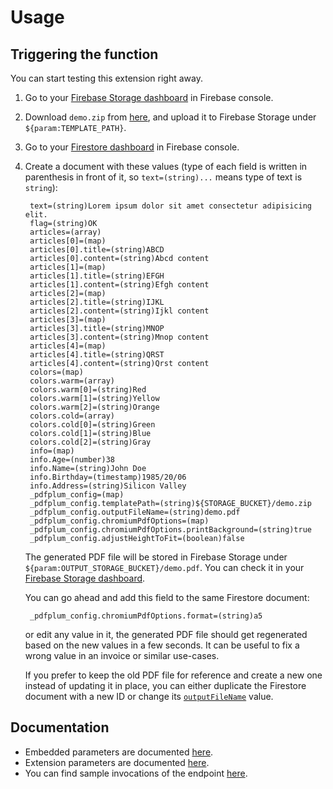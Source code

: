 # Usage

## Triggering the function

You can start testing this extension right away.

1. Go to your [Firebase Storage dashboard](https://console.firebase.google.com/project/${PROJECT_ID}/storage/${STORAGE_BUCKET}/files) in Firebase console.

1. Download `demo.zip` from [here](https://github.com/pdfplum/pdfplum/tree/main/template-samples), and upload it to Firebase Storage under `${param:TEMPLATE_PATH}`.

1. Go to your [Firestore dashboard](https://console.firebase.google.com/project/${PROJECT_ID}/firestore/data/~2F${param:FIRESTORE_COLLECTION}) in Firebase console.

1. Create a document with these values (type of each field is written in parenthesis in front of it, so `text=(string)...` means type of text is `string`):

   ```text
    text=(string)Lorem ipsum dolor sit amet consectetur adipisicing elit.
    flag=(string)OK
    articles=(array)
    articles[0]=(map)
    articles[0].title=(string)ABCD
    articles[0].content=(string)Abcd content
    articles[1]=(map)
    articles[1].title=(string)EFGH
    articles[1].content=(string)Efgh content
    articles[2]=(map)
    articles[2].title=(string)IJKL
    articles[2].content=(string)Ijkl content
    articles[3]=(map)
    articles[3].title=(string)MNOP
    articles[3].content=(string)Mnop content
    articles[4]=(map)
    articles[4].title=(string)QRST
    articles[4].content=(string)Qrst content
    colors=(map)
    colors.warm=(array)
    colors.warm[0]=(string)Red
    colors.warm[1]=(string)Yellow
    colors.warm[2]=(string)Orange
    colors.cold=(array)
    colors.cold[0]=(string)Green
    colors.cold[1]=(string)Blue
    colors.cold[2]=(string)Gray
    info=(map)
    info.Age=(number)38
    info.Name=(string)John Doe
    info.Birthday=(timestamp)1985/20/06
    info.Address=(string)Silicon Valley
    _pdfplum_config=(map)
    _pdfplum_config.templatePath=(string)${STORAGE_BUCKET}/demo.zip
    _pdfplum_config.outputFileName=(string)demo.pdf
    _pdfplum_config.chromiumPdfOptions=(map)
    _pdfplum_config.chromiumPdfOptions.printBackground=(string)true
    _pdfplum_config.adjustHeightToFit=(boolean)false
   ```

   The generated PDF file will be stored in Firebase Storage under `${param:OUTPUT_STORAGE_BUCKET}/demo.pdf`. You can check it in your [Firebase Storage dashboard](https://console.firebase.google.com/project/${PROJECT_ID}/storage/${param:OUTPUT_STORAGE_BUCKET}/files).

   You can go ahead and add this field to the same Firestore document:

   ```text
    _pdfplum_config.chromiumPdfOptions.format=(string)a5
   ```

   or edit any value in it, the generated PDF file should get regenerated based on the new values in a few seconds. It can be useful to fix a wrong value in an invoice or similar use-cases.

   If you prefer to keep the old PDF file for reference and create a new one instead of updating it in place, you can either duplicate the Firestore document with a new ID or change its [`outputFileName`](https://github.com/pdfplum/pdfplum/tree/main/firestore-pdf-generator/PARAMETERS.md#outputfilename) value.

## Documentation

- Embedded parameters are documented [here](https://github.com/pdfplum/pdfplum/tree/main/firestore-pdf-generator/PARAMETERS.md#embedded-parameters).
- Extension parameters are documented [here](https://github.com/pdfplum/pdfplum/tree/main/firestore-pdf-generator/PARAMETERS.md#firebase-extension-parameters).
- You can find sample invocations of the endpoint [here](https://github.com/pdfplum/pdfplum/tree/main/template-samples).
